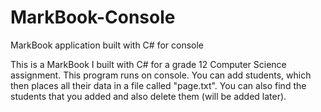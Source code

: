 # MarkBook-Console
MarkBook application built with C# for console

This is a MarkBook I built with C# for a grade 12 Computer Science assignment. This program runs on console. You can add students, which then places all their data in a file called "page.txt".
You can also find the students that you added and also delete them (will be added later).
